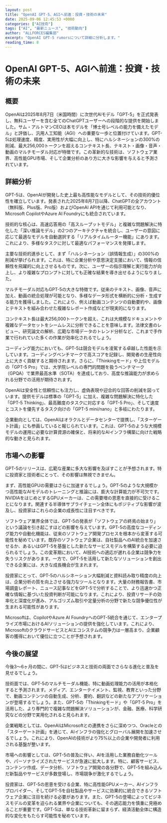 ```yaml
---
layout: post
title: "OpenAI GPT-5、AGIへ前進：投資・技術の未来"
date: 2025-09-06 12:45:53 +0000
categories: ["AI技術"]
tags: ["AI", "最新ニュース", "技術動向"]
author: "ALLFORCES編集部"
excerpt: "OpenAI GPT-5 rumorsについて詳細に分析します。"
reading_time: 8
---
```


# OpenAI GPT-5、AGIへ前進：投資・技術の未来

## 概要
OpenAIは2025年8月7日（米国時間）に次世代AIモデル「GPT-5」を正式発表し、無料ユーザーを含む全てのChatGPTユーザーへの段階的な提供を開始しました。サム・アルトマンCEOは本モデルを「博士号レベルの能力を備えたモデル」と評価し、汎用人工知能（AGI）への重要な一歩と位置付けています。GPT-5は処理速度、精度、実用性が大幅に向上し、特にハルシネーションの300%の削減、最大256,000トークンを超えるコンテキスト長、テキスト・画像・音声・動画のマルチモーダル対応が特徴です。この革新的な技術は、ソフトウェア業界、高性能GPU市場、そして企業分析のあり方に大きな影響を与えると予測されています。

## 詳細分析
GPT-5は、OpenAIが開発した史上最も高性能なモデルとして、その技術的優位性を確立しています。発表された2025年8月7日以降、ChatGPTの全アカウント（無料版、Plus版、Pro版）およびOpenAI APIを通じて利用可能となり、Microsoft CopilotやAzure AI Foundryにも統合されています。

技術的な核心は、高速応答用の「高スループットモデル」と複雑な問題解決に特化した「深い推論モデル」の2つのアーキテクチャを統合し、ユーザーの意図に応じて最適なモデルを自動選択する「リアルタイムルーター機能」にあります。これにより、多様なタスクに対して最適なパフォーマンスを発揮します。

主要な技術的進歩として、まず「ハルシネーション（誤情報生成）」の300%の削減が挙げられます。これは、特に企業分析や意思決定支援において、情報の信頼性を飛躍的に向上させるものです。次に、ユーザーの指示理解と実行能力が向上し、より複雑なプロンプトに対しても正確な結果を導き出せるようになりました。

マルチモーダル対応もGPT-5の大きな特徴です。従来のテキスト、画像、音声に加え、動画の統合処理が可能となり、多様なデータ形式を横断的に分析・生成する能力を獲得しました。これにより、例えば動画コンテンツの自動要約や、画像とテキストを組み合わせた複雑なレポート作成などが現実的になります。

コンテキスト長は最大256,000トークンを超え、これは大規模なドキュメントや複雑なデータセットをシームレスに分析できることを意味します。法律文書のレビュー、研究論文の解析、広範な市場データのトレンド分析など、これまで手作業で行われていた多くの作業が効率化されるでしょう。

コーディング能力においても、GPT-5は競合モデルを凌駕する卓越した性能を示しています。コーディングベンチマークで高スコアを記録し、開発者の生産性向上に大きく貢献すると期待されます。さらに、「Thinkingモード」や上位モデルの「GPT-5 Pro」では、大学院レベルの専門的問題を扱うベンチマーク（GPQA）で業界最高水準（SOTA）を達成しており、高度な推論能力が求められる分野での活用が期待されます。

OpenAIは安全性と信頼性にも注力し、虚偽表現や迎合的な回答の削減を図っています。提供モデルは標準の「GPT-5」に加え、複雑な問題解決に特化した「GPT-5 Thinking」、最高難度のタスクに対応する「GPT-5 Pro」、そして速度とコストを優先するタスク向けの「GPT-5 mini/nano」と多岐にわたります。

企業動向としては、OpenAIはオラクルとデータセンターで提携し、「スターゲート計画」にも参画していると報じられています。これは、GPT-5のような大規模モデルの運用に必要な計算資源の確保と、将来的なAIインフラ構築に向けた戦略的な動きと見られます。

## 市場への影響
GPT-5のリリースは、広範な産業に多大な影響を及ぼすことが予想されます。特に投資家と技術者にとって、その影響は無視できません。

まず、高性能GPUの需要はさらに加速するでしょう。GPT-5のような大規模かつ高性能なAIモデルのトレーニングと推論には、膨大な計算能力が不可欠です。NVIDIAをはじめとするGPUメーカーは、この需要増の恩恵を直接的に受けることになります。関連する半導体サプライチェーン全体にもポジティブな影響が波及し、投資家はこれらの企業の成長性に注目すべきです。

ソフトウェア業界全体では、GPT-5の発表が「ソフトウェアの終焉の始まり」という議論を引き起こすほどの影響を与えています。GPT-5の高度なコーディング能力や自動化機能は、従来のソフトウェア開発プロセスを根本から変革する可能性を秘めています。既存のソフトウェア企業は、自社製品へのAI統合を加速させるか、あるいはGPT-5を基盤とした新たなサービスモデルを構築する必要に迫られるでしょう。この変革期において、AI技術への適応が遅れる企業は競争力を失うリスクがあります。一方で、GPT-5を活用して新たなソリューションを創出できる企業には、大きな成長機会が生まれます。

投資家にとって、GPT-5のハルシネーション大幅削減と資料読み取り精度の向上は、企業分析の質を向上させる強力なツールとなります。大量の財務報告書、市場調査レポート、ニュース記事などをGPT-5で分析することで、より迅速かつ正確な情報に基づいた投資判断が可能になります。これにより、投資リサーチの効率化と深度化が進み、アルゴリズム取引や定量分析の分野で新たな競争優位性が生まれる可能性があります。

Microsoftは、CopilotやAzure AI FoundryへのGPT-5統合を通じて、エンタープライズ市場におけるAIソリューションの提供を強化しています。これにより、MicrosoftのクラウドサービスとAIエコシステムの競争力は一層高まり、企業顧客の獲得において優位に立つことが予想されます。

## 今後の展望
今後3〜6ヶ月の間に、GPT-5はビジネスと技術の両面でさらなる進化と普及を見せるでしょう。

技術面では、GPT-5のマルチモーダル機能、特に動画処理能力の活用が本格化すると予測されます。メディア、エンターテイメント、監視、教育といった分野で、動画コンテンツの自動生成、分析、要約、翻訳などの新たなアプリケーションが登場するでしょう。また、GPT-5の「Thinkingモード」や「GPT-5 Pro」を活用した、より専門的で複雑な問題解決ソリューションが、金融、医療、科学研究などの分野で実用化されると見られます。

企業戦略としては、OpenAIはMicrosoftとの連携をさらに深めつつ、Oracleとの「スターゲート計画」を通じて、AIインフラの強化とグローバル展開を加速させるでしょう。これにより、OpenAIの技術がより75%以上の企業や開発者に利用される基盤が整います。

市場への影響としては、GPT-5の普及に伴い、AIを活用した業務自動化ツールや、パーソナライズされたサービスが急速に拡大します。特に、顧客サービス、コンテンツ作成、データ分析、ソフトウェア開発の各分野で、GPT-5を組み込んだ新製品やサービスが多数登場し、市場競争が激化するでしょう。

投資家は、GPT-5の恩恵を受ける企業、特に高性能GPUメーカー、AIインフラプロバイダー、そしてGPT-5を自社製品やサービスに効果的に統合できるソフトウェア企業に注目を続ける必要があります。また、GPT-5の登場によってビジネスモデルの変革を迫られる業界や企業についても、その適応能力を慎重に見極めることが重要です。GPT-5は、単なる技術革新に留まらず、経済活動全体に構造的な変化をもたらす可能性を秘めています。

